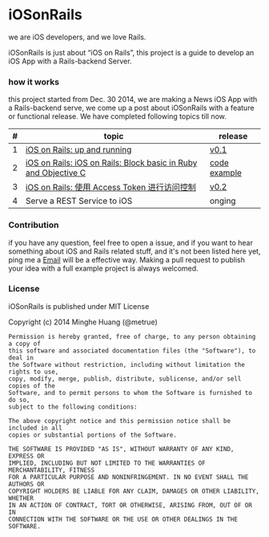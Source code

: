 iOSonRails
==========

we are iOS developers, and we love Rails.

iOSonRails is just about “iOS on Rails”, this project is a guide to develop an iOS App with a Rails-backend Server.


### how it works

this project started from Dec. 30 2014, we are making a News iOS App with a Rails-backend serve, we come up a post about iOSonRails with a feature or functional release. We have completed following topics till now.

|# | topic | release | 
|---| ----- | -------- |
|1 |[iOS on Rails: up and running](http://blog.minghe.me/ios/rails/2014/12/30/iOS%20on%20Rails:%20up%20and%20running.html) |[v0.1](https://github.com/metrue/iOSonRails/releases/tag/v0.1)|
|2|[iOS on Rails: iOS on Rails: Block basic in Ruby and Objective C](http://blog.minghe.me/objective-c/ruby/2015/01/05/iOS%20on%20Rails:%20Block%20basic%20in%20Ruby%20and%20Objective%20C.html)|[code example](https://github.com/metrue/iOSonRails/tree/master/basic_knowledge/block)|
|3| [iOS on Rails: 使用 Access Token 进行访问控制](http://blog.minghe.me/objective-c/ruby/2015/01/05/iOS%20on%20Rails:%20%E4%BD%BF%E7%94%A8Access%20Token%E8%BF%9B%E8%A1%8C%E8%AE%BF%E9%97%AE%E6%8E%A7%E5%88%B6.html) | [v0.2](https://github.com/metrue/iOSonRails/releases/tag/v0.2)|
|4|Serve a REST Service to iOS|onging|

### Contribution

if you have any question, feel free to open a issue, and if you want to hear something about iOS and Rails related stuff, and it's not been listed here yet, ping me a [Email](mailto:h.mignhe@gmail.com) will be a effective way. Making a pull request to publish your  idea with a full example project is always welcomed.

### License

iOSonRails is published under MIT License

Copyright (c) 2014 Minghe Huang (@metrue)
	
	Permission is hereby granted, free of charge, to any person obtaining a copy of
	this software and associated documentation files (the "Software"), to deal in
	the Software without restriction, including without limitation the rights to use,
	copy, modify, merge, publish, distribute, sublicense, and/or sell copies of the
	Software, and to permit persons to whom the Software is furnished to do so,
	subject to the following conditions:
	
	The above copyright notice and this permission notice shall be included in all
	copies or substantial portions of the Software.
	
	THE SOFTWARE IS PROVIDED "AS IS", WITHOUT WARRANTY OF ANY KIND, EXPRESS OR
	IMPLIED, INCLUDING BUT NOT LIMITED TO THE WARRANTIES OF MERCHANTABILITY, FITNESS
	FOR A PARTICULAR PURPOSE AND NONINFRINGEMENT. IN NO EVENT SHALL THE AUTHORS OR
	COPYRIGHT HOLDERS BE LIABLE FOR ANY CLAIM, DAMAGES OR OTHER LIABILITY, WHETHER
	IN AN ACTION OF CONTRACT, TORT OR OTHERWISE, ARISING FROM, OUT OF OR IN
	CONNECTION WITH THE SOFTWARE OR THE USE OR OTHER DEALINGS IN THE SOFTWARE.
